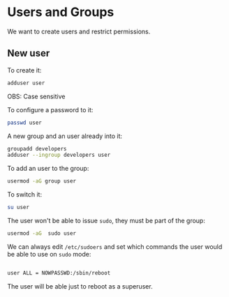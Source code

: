 # Users and Groups


We want to create users and restrict permissions.

## New user

To create it:

```bash
adduser user
```
OBS: Case sensitive

To configure a password to it:
```bash
passwd user
```

A new group and an user already into it:
```bash
groupadd developers
adduser --ingroup developers user
```


To add an user to the group:
```bash
usermod -aG group user
```

To switch it:
```bash
su user
```

The user won't be able to issue ```sudo```, they must be part of the group:
```bash
usermod -aG  sudo user
```


We can always edit ```/etc/sudoers``` and set which commands the user would be able to use on ```sudo``` mode:
```bash

user ALL = NOWPASSWD:/sbin/reboot
```

The user will be able just to reboot as a superuser.

















